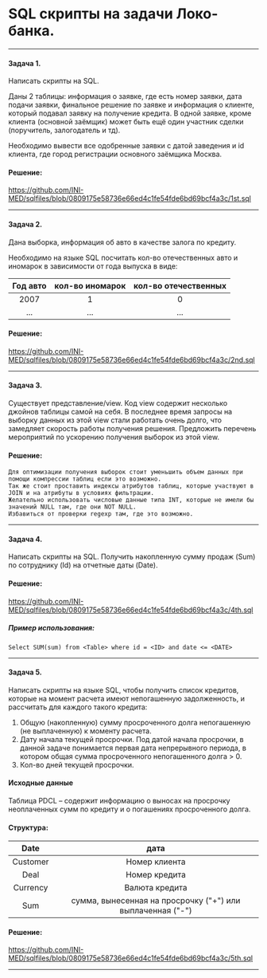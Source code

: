 # SQL скрипты на задачи Локо-банка.
 ---
 
#### Задача 1. 
Написать скрипты на SQL. 

Даны 2 таблицы: информация о заявке, где есть номер заявки, дата подачи заявки, финальное решение по заявке и информация о клиенте, который подавал заявку на получение кредита. В одной заявке, кроме клиента (основной заёмщик) может быть ещё один участник сделки (поручитель, залогодатель и тд). 

Необходимо вывести все одобренные заявки c датой заведения и id клиента, где город регистрации основного заёмщика Москва.

#### Решение:

<https://github.com/INI-MED/sqlfiles/blob/0809175e58736e66ed4c1fe54fde6bd69bcf4a3c/1st.sql>

---
#### Задача 2. 

Дана выборка, информация об авто в качестве залога по кредиту.

Необходимо на языке SQL посчитать кол-во отечественных авто и иномарок в зависимости от года выпуска в виде:

| Год авто | кол-во иномарок | кол-во отечественных |
| :---:   | :-: | :-: |
| 2007 | 1 | 0 |
|...| ...|...|

#### Решение:

<https://github.com/INI-MED/sqlfiles/blob/0809175e58736e66ed4c1fe54fde6bd69bcf4a3c/2nd.sql>

---

#### Задача 3.

Существует представление/view. Код view содержит несколько джойнов таблицы самой на себя.
В последнее время запросы на выборку данных из этой view стали работать очень долго, что замедляет скорость работы получения решения.
Предложить перечень мероприятий по ускорению получения выборок из этой view.

#### Решение:

``` 
Для оптимизации получения выборок стоит уменьшить объем данных при помощи компрессии таблиц если это возможно.  
Так же стоит проставить индексы атрибутов таблиц, которые участвуют в JOIN и на атрибуты в условиях фильтрации. 
Желательно использовать числовые данные типа INT, которые не имели бы значений NULL там, где они NOT NULL. 
Избавиться от проверки regexp там, где это возможно.
```

---

#### Задача 4. 

Написать скрипты на SQL. Получить накопленную сумму продаж (Sum) по сотруднику (Id) на отчетные даты (Date).

#### Решение:

<https://github.com/INI-MED/sqlfiles/blob/0809175e58736e66ed4c1fe54fde6bd69bcf4a3c/4th.sql>

##### Пример использования:

```
Select SUM(sum) from <Table> where id = <ID> and date <= <DATE>
```
---

#### Задача 5.

Написать скрипты на языке SQL, чтобы получить список кредитов, которые на момент расчета имеют непогашенную задолженность, и рассчитать для каждого такого кредита:
1.	Общую (накопленную) сумму просроченного долга непогашенную (не выплаченную) к моменту расчета.
2.	Дату начала текущей просрочки. Под датой начала просрочки, в данной задаче понимается первая дата непрерывного периода, в котором общая сумма просроченного непогашенного долга > 0.
3.	Кол-во дней текущей просрочки.

#### Исходные данные
Таблица PDCL – содержит информацию о выносах на просрочку неоплаченных сумм по кредиту и о погашениях просроченного долга. 

#### Структура:

| Date| дата | 
| :---:   | :-: |
|Customer|	Номер клиента|
|Deal|	Номер кредита|
|Currency|	Валюта кредита|
|Sum	|сумма, вынесенная на просрочку ("+") или выплаченная ("-")|

#### Решение: 

<https://github.com/INI-MED/sqlfiles/blob/0809175e58736e66ed4c1fe54fde6bd69bcf4a3c/5th.sql>

---
